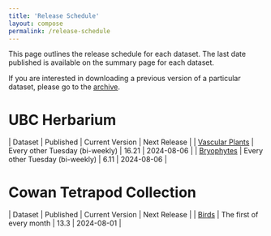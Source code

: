 ```yaml
---
title: 'Release Schedule'
layout: compose
permalink: /release-schedule
---
```


This page outlines the release schedule for each dataset. The last date published is available on the summary page for each dataset.

If you are interested in downloading a previous version of a particular dataset, please go to the [archive](/archive).

# UBC Herbarium

| Dataset | Published | Current Version | Next Release |
| [Vascular Plants](dataset/07fd0d79-4883-435f-bba1-58fef110cd13) | Every other Tuesday (bi-weekly) | 16.21 |  2024-08-06 |
| [Bryophytes](dataset/4edd9396-59df-4b01-9e29-dc21a59f9963) | Every other Tuesday (bi-weekly) | 6.11 | 2024-08-06 | 

# Cowan Tetrapod Collection

| Dataset | Published | Current Version | Next Release |
| [Birds](dataset/ba0c046d-52bb-4262-a495-652988c9f3f7) | The first of every month | 13.3 | 2024-08-01 |


